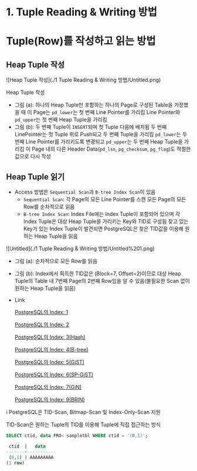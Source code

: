 # 1. Tuple Reading & Writing 방법

# Tuple(Row)를 작성하고 읽는 방법

## Heap Tuple 작성

![Heap Tuple 작성](./1 Tuple Reading & Writing 방법/Untitled.png)

Heap Tuple 작성

- 그림 (a): 하나의 Heap Tuple만 포함하는 하나의 Page로 구성된 Table을 가정했을 때 이 Page는 `pd_lower`는 첫 번째 Line Pointer를 가리킴
Line Pointer와 `pd_upper`는 첫 번째 Heap Tuple을 가리킴
- 그림 (b): 두 번째 Tuple이 `INSERT`되며 첫 Tuple 다음에 배치됨 두 번째 LinePointer는 첫 Tuple 위로 Push되고 두 번째 Tuple을 가리킴
`pd_lower`는 두 번째 Line Pointer를 가리키도록 변경되고 `pd_upper`는 두 번째 Heap Tuple을 가리킴
이 Page 내의 다른 Header Data(`pd_lsn`, `pg_checksum`, `pg_flag`)도 적절한 값으로 다시 작성

## Heap Tuple 읽기

- Access 방법은 `Sequential Scan`과 `B-tree Index Scan`이 있음
    - `Sequential Scan`: 각 Page의 모든 Line Pointer를 스캔
    모든 Page의 모든 Row를 순차적으로 읽음
    - `B-tree Index Scan`: Index File에는 Index Tuple이 포함되어 있으며 각 Index Tuple은 대상 Heap Tuple을 가리키는 Key와 TID로 구성됨
    찾고 있는 Key가 있는 Index Tuple이 발견되면 PostgreSQL은 찾은 TID값을 이용해 원하는 Heap Tuple을 읽음

![Untitled](./1 Tuple Reading & Writing 방법/Untitled%201.png)

- 그림 (a): 순차적으로 모든 Row를 읽음
- 그림 (b): Index에서 획득한 TID값은 (Block=7, Offset=2)이므로 대상 Heap Tuple의 Table 내 7번째 Page의 2번째 Row임을 알 수 있음(불필요한 Scan 없이 원하는 Heap Tuple을 읽음)
- Link
  
    [PostgreSQL의 Index: 1](https://postgrespro.com/blog/pgsql/3994098)
    
    [PostgreSQL의 Index: 2](https://postgrespro.com/blog/pgsql/4161264)
    
    [PostgreSQL의 Index: 3(Hash)](https://postgrespro.com/blog/pgsql/4161321)
    
    [PostgreSQL의 Index: 4(B-tree)](https://postgrespro.com/blog/pgsql/4161516)
    
    [PostgreSQL의 Index: 5(GiST)](https://postgrespro.com/blog/pgsql/4175817)
    
    [PostgreSQL의 Index: 6(SP-GiST)](https://habr.com/en/company/postgrespro/blog/446624/)
    
    [PostgreSQL의 Index: 7(GiN)](https://habr.com/en/company/postgrespro/blog/448746/)
    
    [PostgreSQL의 Index: 9(BRIN)](https://habr.com/en/company/postgrespro/blog/452900/)

ℹ️ PostgreSQL은 TID-Scan, Bitmap-Scan 및 Index-Only-Scan 지원


TID-Scan은 원하는 Tuple의 TID를 이용해 Tuple에 직접 접근하는 방식

```sql
SELECT ctid, data FRO< sampletbl WHERE ctid = '(0,1)';

 ctid  |   data    
-------+-----------
 (0,1) | AAAAAAAAA
(1 row)
```
